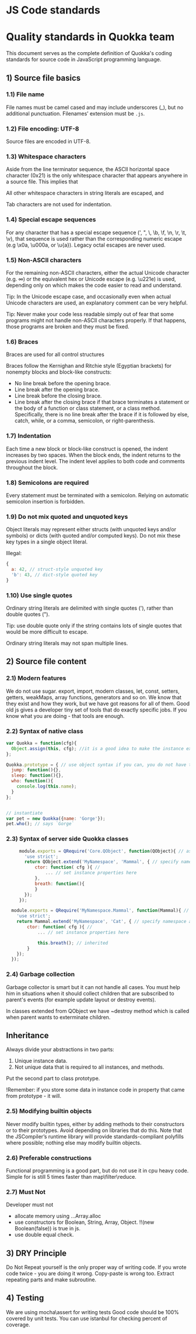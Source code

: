 # JS Code standards

# Quality standards in Quokka team

This document serves as the complete definition of Quokka's coding standards for source code in JavaScript programming language.


## 1) Source file basics

### 1.1) File name

File names must be camel cased and may include underscores (_), but no additional punctuation. Filenames’ extension must be `.js`.


### 1.2) File encoding: UTF-8

Source files are encoded in UTF-8.


### 1.3) Whitespace characters

Aside from the line terminator sequence, the ASCII horizontal space character (0x21) is the only whitespace character that appears anywhere in a source file. This implies that

All other whitespace characters in string literals are escaped, and

Tab characters are not used for indentation.


### 1.4) Special escape sequences

For any character that has a special escape sequence (\', \", \\, \b, \f, \n, \r, \t, \v), that sequence is used rather than the corresponding numeric escape (e.g \x0a, \u000a, or \u{a}). Legacy octal escapes are never used.


### 1.5) Non-ASCII characters

For the remaining non-ASCII characters, either the actual Unicode character (e.g. ∞) or the equivalent hex or Unicode escape (e.g. \u221e) is used, depending only on which makes the code easier to read and understand.

Tip: In the Unicode escape case, and occasionally even when actual Unicode characters are used, an explanatory comment can be very helpful.

Tip: Never make your code less readable simply out of fear that some programs might not handle non-ASCII characters properly. If that happens, those programs are broken and they must be fixed.


### 1.6) Braces

Braces are used for all control structures

Braces follow the Kernighan and Ritchie style (Egyptian brackets) for nonempty blocks and block-like constructs:

- No line break before the opening brace.
- Line break after the opening brace.
- Line break before the closing brace.
- Line break after the closing brace if that brace terminates a statement or the body of a function or class statement, or a class method.
  Specifically, there is no line break after the brace if it is followed by else, catch, while, or a comma, semicolon, or right-parenthesis.


### 1.7) Indentation

Each time a new block or block-like construct is opened, the indent increases by two spaces. When the block ends, the indent returns to the previous indent level. The indent level applies to both code and comments throughout the block.


### 1.8) Semicolons are required

Every statement must be terminated with a semicolon. Relying on automatic semicolon insertion is forbidden.


### 1.9) Do not mix quoted and unquoted keys

Object literals may represent either structs (with unquoted keys and/or symbols) or dicts (with quoted and/or computed keys). Do not mix these key types in a single object literal.

Illegal:

```js
{
  a: 42, // struct-style unquoted key
  'b': 43, // dict-style quoted key
}
```

### 1.10) Use single quotes

Ordinary string literals are delimited with single quotes ('), rather than double quotes (").

Tip: use double quote only if the string contains lots of single quotes that would be more difficult to escape.

Ordinary string literals may not span multiple lines.


## 2) Source file content

### 2.1) Modern features

We do not use sugar. export, import, modern classes, let, const, setters, getters, weakMaps, array functions, generators and so on.
We know that they exist and how they work, but we have got reasons for all of them.
Good old js gives a developer tiny set of tools that do exactly specific jobs. If you know what you are doing - that tools are enough.


### 2.2) Syntax of native class

```js
var Quokka = function(cfg){
  Object.assign(this, cfg); //it is a good idea to make the instance extandable
};

Quokka.prototype = { // use object syntax if you can, you do not have to repeat Quokka.prototype.***** for each property
  jump: function(){},
  sleep: function(){},
  who: function(){
    console.log(this.name);
  }
};


// instantiate
var pet = new Quokka({name: 'Gorge'});
pet.who(); // says `Gorge`
```


### 2.3) Syntax of server side Quokka classes

```js
     module.exports = QRequire('Core.QObject', function(QObject){ // async dependency resolving
       'use strict';
       return QObject.extend('MyNamespace', 'Mammal', { // specify namespace and class name
           ctor: function( cfg ){ //
               ... // set instance properties here
           },
           breath: function(){
           }
       });
     });
```

```js
  module.exports = QRequire('MyNamespace.Mammal', function(Mammal){ // async dependency resolving
    'use strict';
    return Mammal.extend('MyNamespace', 'Cat', { // specify namespace and class name
        ctor: function( cfg ){ //
            ... // set instance properties here

            this.breath(); // inherited
        }
    });
  });
```


### 2.4) Garbage collection

Garbage collector is smart but it can not handle all cases.
You must help him in situations when it should collect children that are subscribed to parent's events (for example update layout or destroy events).

In classes extended from QObject we have ~destroy method which is called when parent wants to exterminate children.


## Inheritance
Always divide your abstractions in two parts:
1) Unique instance data.
2) Not unique data that is required to all instances, and methods.

Put the second part to class prototype.

!Remember: if you store some data in instance code in property that came from prototype - it will.


### 2.5) Modifying builtin objects

Never modify builtin types, either by adding methods to their constructors or to their prototypes.
Avoid depending on libraries that do this.
Note that the JSCompiler’s runtime library will provide standards-compliant polyfills where possible;
nothing else may modify builtin objects.


### 2.6) Preferable constructions

Functional programming is a good part, but do not use it in cpu heavy code.
Simple for is still 5 times faster than map\filter\reduce.


### 2.7) Must Not

Developer must not
 - allocate memory using ...Array.alloc
 - use constructors for Boolean, String, Array, Object. !!(new Boolean(false)) is true in js.
 - use double equal check.

## 3) DRY Principle

Do Not Repeat yourself is the only proper way of writing code.
If you wrote code twice - you are doing it wrong.
Copy-paste is wrong too. Extract repeating parts and make subroutine.


## 4) Testing

We are using mocha\assert for writing tests
Good code should be 100% covered by unit tests.
You can use istanbul for checking percent of coverage.
